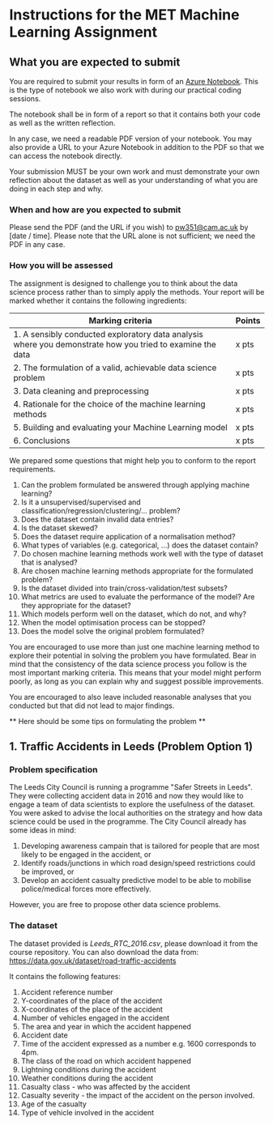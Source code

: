 # Instructions for the MET Machine Learning Assignment

## What you are expected to submit

You are required to submit your results in form of an [Azure Notebook](https://notebooks.azure.com/). This is the type of notebook we also work with during our practical coding sessions.

The notebook shall be in form of a report so that it contains both your code as well as the written reflection.

In any case, we need a readable PDF version of your notebook. You may also provide a URL to your Azure Notebook in addition to the PDF so that we can access the notebook directly.

Your submission MUST be your own work and must demonstrate your own reflection about the dataset as well as your understanding of what you are doing in each step and why.

### When and how are you expected to submit

Please send the PDF (and the URL if you wish) to pw351@cam.ac.uk by [date / time].
Please note that the URL alone is not sufficient; we need the PDF in any case.

### How you will be assessed

The assignment is designed to challenge you to think about the data science process rather than to simply apply the methods. Your report will be marked whether it contains the following ingredients:

|Marking criteria|Points|
|------|------|
|1. A sensibly conducted exploratory data analysis where you demonstrate how you tried to examine the data|x pts|
|2. The formulation of a valid, achievable data science problem|x pts|
|3. Data cleaning and preprocessing|x pts|
|4. Rationale for the choice of the machine learning methods|x pts|
|5. Building and evaluating your Machine Learning model |x pts|
|6. Conclusions|x pts|

We prepared some questions that might help you to conform to the report requirements.

1. Can the problem formulated be answered through applying machine learning?
2. Is it a unsupervised/supervised and classification/regression/clustering/... problem?
3. Does the dataset contain invalid data entries?
4. Is the dataset skewed?
5. Does the dataset require application of a normalisation method?
6. What types of variables (e.g. categorical, ...) does the dataset contain?
7. Do chosen machine learning methods work well with the type of dataset that is analysed?
8. Are chosen machine learning methods appropriate for the formulated problem?
9. Is the dataset divided into train/cross-validation/test subsets?
10. What metrics are used to evaluate the performance of the model? Are they appropriate for the dataset?
11. Which models perform well on the dataset, which do not, and why?
12. When the model optimisation process can be stopped?
13. Does the model solve the original problem formulated?

You are encouraged to use more than just one machine learning method to explore their potential in solving the problem you have formulated. Bear in mind that the consistency of the data science process you follow is the most important marking criteria. This means that your model might perform poorly, as long as you can explain why and suggest possible improvements.

You are encouraged to also leave included reasonable analyses that you conducted but that did not lead to major findings.

** Here should be some tips on formulating the problem **

## 1. Traffic Accidents in Leeds (Problem Option 1)

### Problem specification
The Leeds City Council is running a programme "Safer Streets in Leeds". They were collecting accident data in 2016 and now they would like to engage a team of data scientists to explore the usefulness of the dataset. You were asked to advise the local authorities on the strategy and how data science could be used in the programme. The City Council already has some ideas in mind:

1. Developing awareness campain that is tailored for people that are most likely to be engaged in the accident, or
2. Identify roads/junctions in which road design/speed restrictions could be improved, or
3. Develop an accident casualty predictive model to be able to mobilise police/medical forces more effectively.

However, you are free to propose other data science problems.

### The dataset

The dataset provided is *Leeds_RTC_2016.csv*, please download it from the course repository. You can also download the data from: https://data.gov.uk/dataset/road-traffic-accidents

It contains the following features:
1. Accident reference number
2. Y-coordinates of the place of the accident
3. X-coordinates of the place of the accident
4. Number of vehicles engaged in the accident
5. The area and year in which the accident happened
6. Accident date
7. Time of the accident expressed as a number e.g. 1600 corresponds to 4pm.
8. The class of the road on which accident happened
9. Lightning conditions during the accident
10. Weather conditions during the accident
11. Casualty class - who was affected by the accident
12. Casualty severity - the impact of the accident on the person involved.
13. Age of the casualty
14. Type of vehicle involved in the accident
